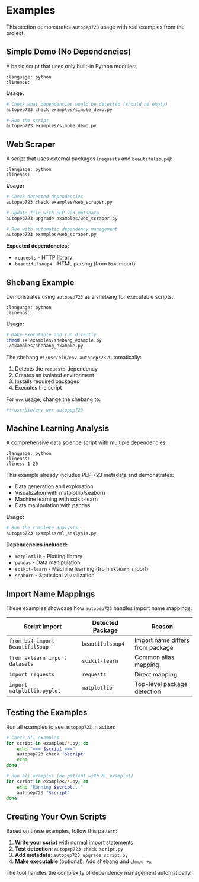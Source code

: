 # Examples

This section demonstrates `autopep723` usage with real examples from the project.

## Simple Demo (No Dependencies)

A basic script that uses only built-in Python modules:

```{literalinclude} examples/simple_demo.py
:language: python
:linenos:
```

**Usage:**
```bash
# Check what dependencies would be detected (should be empty)
autopep723 check examples/simple_demo.py

# Run the script
autopep723 examples/simple_demo.py
```

## Web Scraper

A script that uses external packages (`requests` and `beautifulsoup4`):

```{literalinclude} examples/web_scraper.py
:language: python
:linenos:
```

**Usage:**
```bash
# Check detected dependencies
autopep723 check examples/web_scraper.py

# Update file with PEP 723 metadata
autopep723 upgrade examples/web_scraper.py

# Run with automatic dependency management
autopep723 examples/web_scraper.py
```

**Expected dependencies:**
- `requests` - HTTP library
- `beautifulsoup4` - HTML parsing (from `bs4` import)

## Shebang Example

Demonstrates using `autopep723` as a shebang for executable scripts:

```{literalinclude} examples/shebang_example.py
:language: python
:linenos:
```

**Usage:**
```bash
# Make executable and run directly
chmod +x examples/shebang_example.py
./examples/shebang_example.py
```

The shebang `#!/usr/bin/env autopep723` automatically:
1. Detects the `requests` dependency
2. Creates an isolated environment
3. Installs required packages
4. Executes the script

For `uvx` usage, change the shebang to:
```python
#!/usr/bin/env uvx autopep723
```

## Machine Learning Analysis

A comprehensive data science script with multiple dependencies:

```{literalinclude} examples/ml_analysis.py
:language: python
:linenos:
:lines: 1-20
```

This example already includes PEP 723 metadata and demonstrates:
- Data generation and exploration
- Visualization with matplotlib/seaborn
- Machine learning with scikit-learn
- Data manipulation with pandas

**Usage:**
```bash
# Run the complete analysis
autopep723 examples/ml_analysis.py
```

**Dependencies included:**
- `matplotlib` - Plotting library
- `pandas` - Data manipulation
- `scikit-learn` - Machine learning (from `sklearn` import)
- `seaborn` - Statistical visualization

## Import Name Mappings

These examples showcase how `autopep723` handles import name mappings:

| Script Import | Detected Package | Reason |
|---------------|------------------|---------|
| `from bs4 import BeautifulSoup` | `beautifulsoup4` | Import name differs from package |
| `from sklearn import datasets` | `scikit-learn` | Common alias mapping |
| `import requests` | `requests` | Direct mapping |
| `import matplotlib.pyplot` | `matplotlib` | Top-level package detection |

## Testing the Examples

Run all examples to see `autopep723` in action:

```bash
# Check all examples
for script in examples/*.py; do
    echo "=== $script ==="
    autopep723 check "$script"
    echo
done

# Run all examples (be patient with ML example!)
for script in examples/*.py; do
    echo "Running $script..."
    autopep723 "$script"
done
```

## Creating Your Own Scripts

Based on these examples, follow this pattern:

1. **Write your script** with normal import statements
2. **Test detection**: `autopep723 check script.py`
3. **Add metadata**: `autopep723 upgrade script.py`
4. **Make executable** (optional): Add shebang and `chmod +x`

The tool handles the complexity of dependency management automatically!